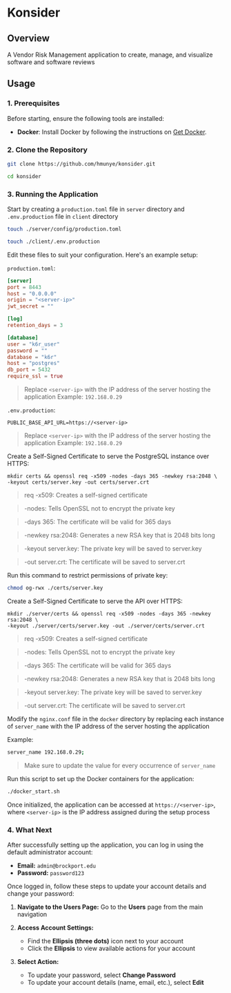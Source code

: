 # Konsider

## Overview
A Vendor Risk Management application to create, manage, and visualize software and software reviews

## Usage

### 1. **Prerequisites**

Before starting, ensure the following tools are installed:

- **Docker**: Install Docker by following the instructions on [Get Docker](https://docs.docker.com/get-started/get-docker/).

### 2. **Clone the Repository**

```bash
git clone https://github.com/hmunye/konsider.git
```

```bash
cd konsider
```

### 3. **Running the Application**

Start by creating a `production.toml` file in `server` directory and `.env.production` file in `client` directory

```bash
touch ./server/config/production.toml
```

```bash
touch ./client/.env.production
```

Edit these files to suit your configuration. Here's an example setup:

`production.toml`:

```toml
[server]
port = 8443
host = "0.0.0.0"
origin = "<server-ip>"
jwt_secret = ""

[log]
retention_days = 3

[database]
user = "k6r_user"
password = ""
database = "k6r"
host = "postgres"
db_port = 5432
require_ssl = true
```
> Replace `<server-ip>` with the IP address of the server hosting the application
> Example: `192.168.0.29`

`.env.production`:

```env
PUBLIC_BASE_API_URL=https://<server-ip>
```
> Replace `<server-ip>` with the IP address of the server hosting the application
> Example: `192.168.0.29`


Create a Self-Signed Certificate to serve the PostgreSQL instance over HTTPS:

```shell
mkdir certs && openssl req -x509 -nodes -days 365 -newkey rsa:2048 \
-keyout certs/server.key -out certs/server.crt
```
> req -x509: Creates a self-signed certificate

> -nodes: Tells OpenSSL not to encrypt the private key

> -days 365: The certificate will be valid for 365 days

> -newkey rsa:2048: Generates a new RSA key that is 2048 bits long

> -keyout server.key: The private key will be saved to server.key

> -out server.crt: The certificate will be saved to server.crt

Run this command to restrict permissions of private key:

```bash
chmod og-rwx ./certs/server.key
```

Create a Self-Signed Certificate to serve the API over HTTPS:

```shell
mkdir ./server/certs && openssl req -x509 -nodes -days 365 -newkey rsa:2048 \
-keyout ./server/certs/server.key -out ./server/certs/server.crt
```
> req -x509: Creates a self-signed certificate

> -nodes: Tells OpenSSL not to encrypt the private key

> -days 365: The certificate will be valid for 365 days

> -newkey rsa:2048: Generates a new RSA key that is 2048 bits long

> -keyout server.key: The private key will be saved to server.key

> -out server.crt: The certificate will be saved to server.crt

Modify the `nginx.conf` file in the `docker` directory by replacing each instance of `server_name`
with the IP address of the server hosting the application

Example:

```bash
server_name 192.168.0.29;
```
> Make sure to update the value for every occurrence of `server_name`


Run this script to set up the Docker containers for the application:

```bash
./docker_start.sh
```

Once initialized, the application can be accessed at `https://<server-ip>`, where `<server-ip>` 
is the IP address assigned during the setup process

### 4. **What Next**

After successfully setting up the application, you can log in using the default administrator account:

- **Email:** `admin@brockport.edu`
- **Password:** `password123`

Once logged in, follow these steps to update your account details and change your password:

1. **Navigate to the Users Page:**
   Go to the **Users** page from the main navigation

2. **Access Account Settings:**
   - Find the **Ellipsis (three dots)** icon next to your account
   - Click the **Ellipsis** to view available actions for your account

3. **Select Action:**
   - To update your password, select **Change Password**
   - To update your account details (name, email, etc.), select **Edit**
